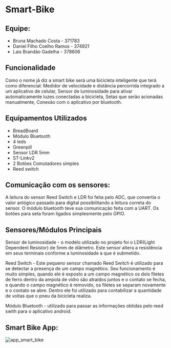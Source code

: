 # Smart-Bike

## Equipe:
- Bruna Machado Costa - 371783
- Daniel Filho Coelho Ramos - 374921
- Lais Brandão Gadelha - 378606

## Funcionalidade
Como o nome já diz a smart bike será uma bicicleta inteligente que terá como diferencial:
 Medidor de velocidade e distância percorrida integrado a um aplicativo de celular,
 Sensor de luminosidade para ativar automaticamente luzes conectadas a bicicleta,
 Setas que serão acionadas manualmente,
 Conexão com o aplicativo por bluetooth.
        
## Equipamentos Utilizados
- BreadBoard
- Módulo Bluetooth
- 4 leds
- Greenpill
- Sensor LDR 5mm
- ST-Linkv2
- 2 Botões Comutadores simples
- Reed switch
 
## Comunicação com os sensores: 

A leitura do sensor Reed Switch e LDR foi feita pelo ADC, que convertia o valor anlógico passado para digital possibilitando a leitura correta do sensor.
O módulo bluetooth teve sua comunicação feita com a UART.
Os botões para seta foram ligados simplesmente pelo GPIO.

## Sensores/Módulos Principais

Sensor de luminosidade - o modelo utilizado no projeto foi o LDR(Light Dependent Resistor) de 5mm de diâmetro. Este sensor altera a resistência em seus terminais conforme a luminosidade a que é submetido.

Reed Switch - Este pequeno sensor chamado Reed Switch é utilizado para se detectar a presença de um campo magnético. Seu funcionamento é muito simples, quando ele é exposto a um campo magnético os dois filetes de ferro dentro da ampola de vidro são atraídos juntos e o contato se fecha, e quando o campo magnético é removido, os filetes se separam novamente e o contato se abre. Dentro ele foi utilizado para contabilizar a quantidade de voltas que o pneu da bicicleta realiza.

Módulo Bluetooth - utilizado para passar as informações obtidas pelo reed swith para o aplicativo android.



## Smart Bike App:

![app_smart_bike](https://user-images.githubusercontent.com/43276631/50021434-de641880-ffb7-11e8-9df2-6eb3aeffc1cc.jpeg)

